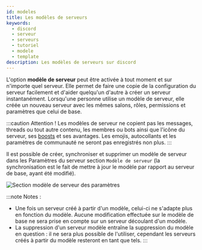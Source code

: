 ```yaml
---
id: modeles
title: Les modèles de serveurs
keywords:
  - discord
  - serveur
  - serveurs
  - tutoriel
  - modele
  - template
description: Les modèles de serveurs sur discord
---
```



L'option **modèle de serveur** peut être activée à tout moment et sur n'importe quel serveur. Elle permet de faire une copie de la configuration du serveur facilement et d'aider quelqu'un d'autre à créer un serveur instantanément. Lorsqu'une personne utilise un modèle de serveur, elle créée un nouveau serveur avec les mêmes salons, rôles, permissions et paramètres que celui de base.


:::caution Attention !
Les modèles de serveur ne copient pas les messages, threads ou tout autre contenu, les membres ou bots ainsi que l'icône du serveur, ses [boosts](https://discord.fr/wiki/nitro-jeux/boost-serveur/boost/) et ses avantages. Les emojis, autocollants et les paramètres de communauté ne seront pas enregistrés non plus.
:::

Il est possible de créer, synchroniser et supprimer un modèle de serveur dans les Paramètres du serveur section `Modèle de serveur` (la synchronisation est le fait de mettre à jour le modèle par rapport au serveur de base, ayant été modifié). 

![Section modèle de serveur des paramètres](https://i.discord.fr/Dch6.png)

:::note Notes :
- Une fois un serveur créé à partir d'un modèle, celui-ci ne s'adapte plus en fonction du modèle. Aucune modification effectuée sur le modèle de base ne sera prise en compte sur un serveur découlant d'un modèle.
- La suppression d'un serveur modèle entraîne la suppression du modèle en question : il ne sera plus possible de l'utiliser, cependant les serveurs créés à partir du modèle resteront en tant que tels.
:::
